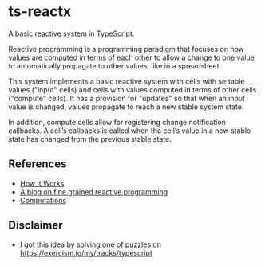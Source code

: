 # ts-reactx

A basic reactive system in TypeScript.

Reactive programming is a programming paradigm that focuses on how values are computed in terms of each other to allow a change to one value to automatically propagate to other values, like in a spreadsheet.

This system implements a basic reactive system with cells with settable values ("input" cells) and cells with values computed in terms of other cells ("compute" cells). It has a provision for "updates" so that when an input value is changed, values propagate to reach a new stable system state.

In addition, compute cells allow for registering change notification callbacks. A cell’s callbacks is called when the cell’s value in a new stable state has changed from the previous stable state.

## References

- [How it Works](https://indepth.dev/posts/1269/finding-fine-grained-reactive-programming#how-it-works)
- [A blog on fine grained reactive programming](https://levelup.gitconnected.com/finding-fine-grained-reactive-programming-89741994ddee)
- [Computations](https://github.com/ryansolid/solid/blob/master/documentation/reactivity.md#user-content-computations)

## Disclaimer
- I got this idea by solving one of puzzles on https://exercism.io/my/tracks/typescript
